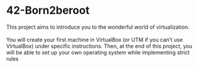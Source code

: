 # 42-Born2beroot
This project aims to introduce you to the wonderful world of virtualization.\
\
You will create your first machine in VirtualBox (or UTM if you can’t use VirtualBox)
under specific instructions. Then, at the end of this project, you will be able to set up
your own operating system while implementing strict rules
